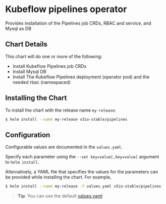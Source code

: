 # Kubeflow pipelines operator

Provides installation of the Pipelines job CRDs, RBAC and service, and Mysql as DB

## Chart Details

This chart will do one or more of the following:

* Install Kubeflow Pipelines job CRDs
* Install Mysql DB
* Install The Kubeflow Pipelines deployment (operator pod) and the needed rbac (namespaced)

## Installing the Chart

To install the chart with the release name `my-release`:

```bash
$ helm install --name my-release v3io-stable/pipelines
```

## Configuration

Configurable values are documented in the `values.yaml`.

Specify each parameter using the `--set key=value[,key=value]` argument to `helm install`.

Alternatively, a YAML file that specifies the values for the parameters can be provided while installing the chart. For example,

```bash
$ helm install --name my-release -f values.yaml v3io-stable/pipelines
```

> **Tip**: You can use the default [values.yaml](values.yaml)
